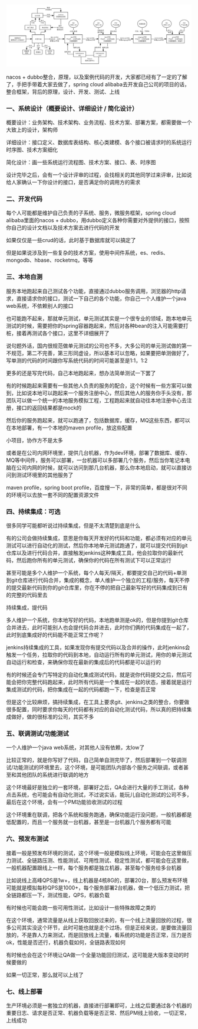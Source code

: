 ![开发测试流程](8.%E5%85%A8%E9%93%BE%E8%B7%AF%E6%B5%8B%E8%AF%95/%E5%BC%80%E5%8F%91%E6%B5%8B%E8%AF%95%E6%B5%81%E7%A8%8B.png)

nacos + dubbo整合，原理，以及案例代码的开发，大家都已经有了一定的了解了，手把手带着大家去做了，spring cloud alibaba去开发自己公司的项目的话，整合框架，背后的原理，设计、开发、测试、上线

 

### 一、系统设计（概要设计、详细设计 / 简化设计）

 

概要设计：业务架构、技术架构、业务流程、技术方案、部署方案，都需要做一个大致上的设计，架构师

 

详细设计：接口定义、数据库表结构、核心类建模、各个接口被请求时的系统运行时序图、技术方案细化

 

简化设计：画一些系统运行流程图、技术方案、接口、表、时序图

 

设计完毕之后，会有一个设计评审的过程，会找相关的其他同学过来评审，比如说给人家确认一下你设计的接口，是否满足你的调用方的需求



###  二、开发代码



每个人可能都是维护自己负责的子系统、服务，微服务框架，spring cloud alibaba里面的nacos + dubbo，用dubbo定义各种你需要对外提供的接口，按照你自己的设计文档以及技术方案去进行代码的开发

 

如果仅仅是一些crud的话，此时基于数据库就可以搞定了

 

但是如果说涉及到一些复杂的技术方案，使用中间件系统，es、redis、mongodb、hbase、rocketmq，等等

 

### 三、本地自测

 

服务本地跑起来自己测试各个功能，直接通过dubbo服务调用，浏览器的http请求，直接请求你的接口，测试一下自己的各个功能，你自己一个人维护一个java web系统，不依赖别人的接口

 

也可能跑不起来，那就单元测试，单元测试其实是一个很专业的领域，跑本地单元测试的时候，需要把你的spring容器跑起来，然后对各种bean的注入可能需要打桩，接着再测试各个接口，这里不详细展开了

 

说句题外话，国内很规范做单元测试的公司也不多，大多公司的单元测试做的第一不规范，第二不完善，第三形同虚设，所以基本可以忽略，如果要把单测做好了，写单测的代码的时间跟你写系统代码的时间可能甚至是1:1，1:2

 

更多的还是写完代码，自己本地跑起来，想办法简单测试一下罢了

 

有的时候跑起来需要有一些其他人负责的服务的配合，这个时候有一些方案可以做到，比如说本地可以跑起来一个服务注册中心，然后其他人的服务你手头没有，那团队可以做一个统一的本地服务模拟工程，工程跑起来就自动往本地注册中心去注册，接口的返回结果都是mock的

 

然后你的服务跑起来，就可以跑通了，包括数据库，缓存，MQ这些东西，都可以在本地部署，有一个本地的maven profile，放这些配置

 

小项目，协作方不是太多

 

或者是在公司内网环境里，提供几台机器，作为dev环境，部署了数据库、缓存、MQ等中间件，服务可以部署，一台机器可以多部署几个服务，然后当你笔记本电脑在公司内网的时候，就可以访问到那几台机器，那么你本地启动，就可以直接访问到测试环境里的其他服务了

 

maven profile，spring boot profile，百度搜一下，非常的简单，都是很对不同的环境可以去放一套不同的配置资源文件

 

### 四、持续集成：可选

 

很多同学可能都听说过持续集成，但是不太清楚到底是什么

 

有的公司会做持续集成，意思是你每天开发好的代码和功能，都必须有对应的单元测试可以进行自动化的测试，然后你本地单元测试跑通了，就可以提交代码到git仓库以及进行代码合并，直接触发jenkins这种集成工具，他会拉取你的最新代码，然后跑你所有的单元测试，确保你的代码在所有测试下可以正常运行

 

甚至可能是多个人维护一个系统，每个人每天/隔天，都要提交自己的代码+单测到git仓库进行代码合并，集成的概念，单人维护一个独立的工程/服务，每天不停的提交最新代码到你的git仓库里，你在不停的把自己最新写好的代码集成到已有的完整的代码里去

 

持续集成，提代码

 

多人维护一个系统，你本地写好的代码，本地跑单测是ok的，但是你提到git仓库合并进去，此时可能别人也会提代码合并进去，此时你们俩的代码集成在一起了，此时到底集成好的代码能不能正常工作呢？

 

jenkins持续集成的工具，如果发现你有提交代码以及合并的操作，此时jenkins会触发一个任务，拉取你的代码到本地，自动运行所有的单元测试，用你的单元测试自动运行和检查，来确保你现在最新的集成后的代码都是可以运行的

 

有的时候还会专门写特定的自动化集成测试代码，就是说你代码提交之后，然后可能会把你完整代码跑起来，此时所有代码是一个集成在一起的状态，接着就是运行集成测试的代码，把你集成在一起的代码都跑一下，检查是否正常

 

但是这个比较麻烦，搞持续集成，在工具上要求git、jenkins之类的整合，你要做很多配置，同时要求你每天的代码都有对应的自动化测试代码，所以真的把持续集成做好，做的很标准的公司，其实不多

 

### 五、联调测试/功能测试

 

一个人维护一个java web系统，对其他人没有依赖，太low了

 

比较正常的，就是你写好了代码，自己简单自测完毕了，然后部署到一个联调测试/功能测试的环境里去，这个环境，是可能团队内部各个服务之间联调，或者甚至和其他团队的系统进行联调的地方

 

这个环境最好是独立的一套环境，部署好之后，QA会进行大量的手工测试，各种点击系统，也可能会有自动化测试，不过说实话，能玩儿自动化测试的公司不多，最后在这个环境，会有一个PM功能验收测试的过程

 

这个环境重在联调，把各个系统和服务跑通，确保功能运行没问题，一般机器都是低配置的，而且一个服务就一台机器，甚至是一台机器几个服务都有可能

 

### 六、预发布测试

 

接着一般是预发布环境的测试，这个环境一般是模拟线上环境，可能会在这里做压力测试、全链路压测、性能测试、可用性测试、稳定性测试，都可能会在这里做，一般机器配置跟线上一样，每个服务都是独立机器，甚至每个服务给多台机器

 

比如说线上高峰QPS是1w+，线上机器是4核8G的，部署20台，那么预发布环境可能就是模拟每秒QPS是1000+，每个服务部署2台机器，做一个低压力测试，把全链路都压一下，测试性能，QPS，机器负载

 

有时候也可能会跑一些可用性测试，比如设计一些特殊故障之类的

 

在这个环境，通常流量是从线上获取回放过来的，有一个线上流量回放的过程，很多公司其实没这个环节，此时可能也就是走个过场，但是正经来说，是要做流量回放的，不是靠人力来测试，而是回放线上流量，看系统的功能是否正常，压力是否ok，性能是否还行，机器负载如何，全链路表现如何

 

有时候也会在这个环境让QA做一个全量功能回归测试，这可能是大版本变动的时候要做的

 

如果一切正常，那么就可以上线了

 

### 七、线上部署

 

生产环境必须是一套独立的机器，直接进行部署即可，上线之后要通过各个机器的重要日志、请求是否正常、机器负载等是否正常、然后PM线上验收，一切正常，上线成功